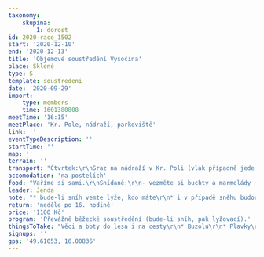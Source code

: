 ```yaml
---
taxonomy:
    skupina:
        1: dorost
id: 2020-race_1502
start: '2020-12-10'
end: '2020-12-13'
title: 'Objemové soustředění Vysočina'
place: Sklené
type: S
template: soustredeni
date: '2020-09-29'
import:
    type: members
    time: 1601380808
meetTime: '16:15'
meetPlace: 'Kr. Pole, nádraží, parkoviště'
link: ''
eventTypeDescription: ''
startTime: ''
map: ''
terrain: ''
transport: "Čtvrtek:\r\nSraz na nádraží v Kr. Poli (vlak případně jede už z hlavního). Je nás 20 na 3 auta, takže naložíme auta, co se vejde a pod vedením Klárky odjedeme vlakem: https://bit.ly/3ok1lBo\r\nJízdenku si koupí každý sám, na místě se domluvíme, co s tím.\r\n\r\nPátek: odjezd auty domlouvejte prosím s Alešem F."
accomodation: 'na postelích'
food: "Vaříme si sami.\r\nSnídaně:\r\n- vezměte si buchty a marmelády (pečivo nakoupíme) po příjezdu půjde vše do společných zásob, které následně i společně zkonzumujeme\r\n<b>čtvrtek</b>: večeře z vlastních zásob\r\n<b>pátek</b>: oběd - polévka, lehké jídlo před odpoledním během\r\nvečeře - bude doplněno\r\n<b>sobota</b>:  oběd - polévka, lehké jídlo před odpoledním během\r\nvečeře - bude doplněno\r\n<b>neděle</b>:  oběd - doplníme\r\nvečeře - bude doplněno"
leader: Jenda
note: "* bude-li sníh vemte lyže, kdo máte\r\n* i v případě sněhu budou k dispozici mapy na běhání"
return: 'neděle po 16. hodině'
price: '1100 Kč'
program: 'Převážně běžecké soustředění (bude-li sníh, pak lyžovací).'
thingsToTake: "Věci a boty do lesa i na cesty\r\n* Buzolu\r\n* Plavky\r\n* doporučuju každému mít s sebou neoprenové ponožky"
signups: ''
gps: '49.61053, 16.00836'
---
```


